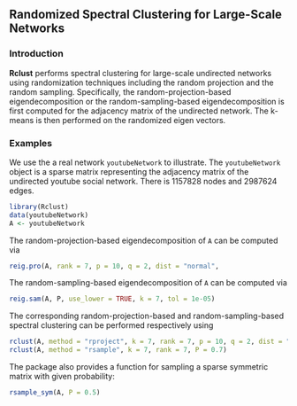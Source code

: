 ## Randomized Spectral Clustering for Large-Scale Networks
### Introduction

**Rclust** performs spectral clustering for large-scale undirected networks using
randomization techniques including the random projection and the random sampling. Specifically, the
random-projection-based eigendecomposition or the random-sampling-based eigendecomposition is first computed for the 
adjacency matrix of the undirected network. The k-means is 
then performed on the randomized eigen vectors. 

### Examples

We use the a real network `youtubeNetwork` to illustrate. The `youtubeNetwork` object is a sparse matrix 
representing the adjacency matrix of the undirected youtube social network. There is 1157828 nodes and 2987624 edges.

```r
library(Rclust)
data(youtubeNetwork)
A <- youtubeNetwork
```

The random-projection-based eigendecomposition of `A` can be computed via

```r
reig.pro(A, rank = 7, p = 10, q = 2, dist = "normal", 
```

The random-sampling-based eigendecomposition of `A` can be computed via

```r
reig.sam(A, P, use_lower = TRUE, k = 7, tol = 1e-05)
```

The corresponding random-projection-based and random-sampling-based spectral clustering can be
performed respectively using 

```r
rclust(A, method = "rproject", k = 7, rank = 7, p = 10, q = 2, dist = "normal")
rclust(A, method = "rsample", k = 7, rank = 7, P = 0.7)
```

The package also provides a function for sampling a sparse symmetric matrix with given probability:

```r
rsample_sym(A, P = 0.5)
```














